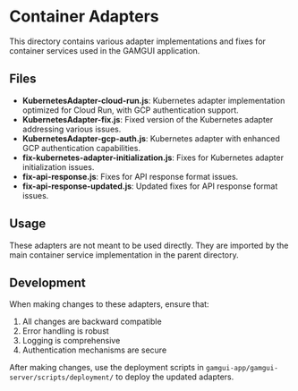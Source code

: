# Container Adapters

This directory contains various adapter implementations and fixes for container services used in the GAMGUI application.

## Files

- **KubernetesAdapter-cloud-run.js**: Kubernetes adapter implementation optimized for Cloud Run, with GCP authentication support.
- **KubernetesAdapter-fix.js**: Fixed version of the Kubernetes adapter addressing various issues.
- **KubernetesAdapter-gcp-auth.js**: Kubernetes adapter with enhanced GCP authentication capabilities.
- **fix-kubernetes-adapter-initialization.js**: Fixes for Kubernetes adapter initialization issues.
- **fix-api-response.js**: Fixes for API response format issues.
- **fix-api-response-updated.js**: Updated fixes for API response format issues.

## Usage

These adapters are not meant to be used directly. They are imported by the main container service implementation in the parent directory.

## Development

When making changes to these adapters, ensure that:

1. All changes are backward compatible
2. Error handling is robust
3. Logging is comprehensive
4. Authentication mechanisms are secure

After making changes, use the deployment scripts in `gamgui-app/gamgui-server/scripts/deployment/` to deploy the updated adapters.
